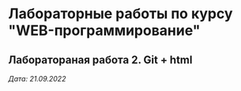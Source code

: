 # Лабораторные работы по курсу "WEB-программирование"

## Лаборатораная работа 2. Git  + html

*Дата: 21.09.2022*
